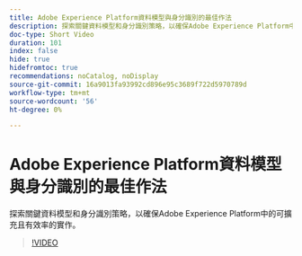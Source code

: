 ```yaml
---
title: Adobe Experience Platform資料模型與身分識別的最佳作法
description: 探索關鍵資料模型和身分識別策略，以確保Adobe Experience Platform中的可擴充且有效率的實作。
doc-type: Short Video
duration: 101
index: false
hide: true
hidefromtoc: true
recommendations: noCatalog, noDisplay
source-git-commit: 16a9013fa93992cd896e95c3689f722d5970789d
workflow-type: tm+mt
source-wordcount: '56'
ht-degree: 0%

---
```



# Adobe Experience Platform資料模型與身分識別的最佳作法

探索關鍵資料模型和身分識別策略，以確保Adobe Experience Platform中的可擴充且有效率的實作。

<!-- 72_S655_3442541_100_best-practices-for-data-modeling-and-identity-in-adobe-experience-platform -->
>[!VIDEO](https://video.tv.adobe.com/v/3458310/?learn=on&enablevpops=true)
